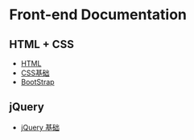 # Front-end Documentation

## HTML + CSS
- [HTML](/frontend/docsHtml/)
- [CSS基础](/frontend/css/)
- [BootStrap](/frontend/BootStrap/)

<!-- ## HTML5+CSS3 -->

<!-- - [html5+css3](/frontend/docsH5C3) -->


<!-- ## JavaScript -->

<!-- - [javaScript](/frontend/javaScript) -->

<!-- ## JavaScriptTop -->

<!-- - [javaScriptTop](/frontend/javaScriptTop) -->

<!-- - [domBom](/frontend/domBom) -->

<!-- ## Node
- [node](/frontend/node/) -->

<!-- ## Vue
- [vue](/frontend/vue/) -->

<!-- ## Nuxt
- [nuxt](/frontend/nuxt/) -->

<!-- ## Vuex
- [vuex](/frontend/vuex/) -->



<!-- ## Vuepress -->


## jQuery 

- [jQuery 基础](/frontend/jQuery/)



<!-- ## webpack -->

